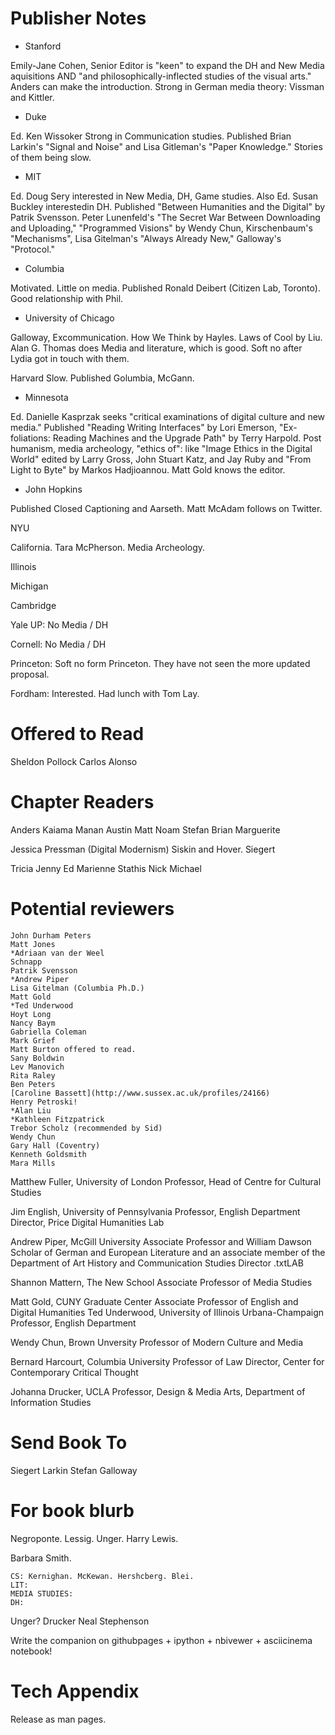 Publisher Notes
=======================

- Stanford

Emily-Jane Cohen, Senior Editor is "keen" to expand the DH and New Media
aquisitions AND "and philosophically-inflected studies of the visual arts."
Anders can make the introduction. Strong in German media theory: Vissman and
Kittler.

- Duke

Ed. Ken Wissoker Strong in Communication studies. Published Brian Larkin's
"Signal and Noise" and Lisa Gitleman's "Paper Knowledge." Stories of them
being slow.

- MIT

Ed. Doug Sery interested in New Media, DH, Game studies. Also Ed. Susan Buckley interestedin DH. Published "Between Humanities and the Digital" by Patrik Svensson. Peter Lunenfeld's "The Secret War Between Downloading and Uploading," "Programmed Visions" by Wendy Chun, Kirschenbaum's "Mechanisms", Lisa Gitelman's "Always Already New," Galloway's "Protocol."

- Columbia

Motivated. Little on media. Published Ronald Deibert (Citizen Lab, Toronto).
Good relationship with Phil.

- University of Chicago

Galloway, Excommunication. How We Think by Hayles. Laws of Cool by Liu. Alan
G. Thomas does Media and literature, which is good. Soft no after Lydia got in
touch with them.

Harvard Slow. Published Golumbia, McGann.

- Minnesota

Ed. Danielle Kasprzak seeks "critical examinations of digital culture and new
media." Published "Reading Writing Interfaces" by Lori Emerson,
"Ex-foliations: Reading Machines and the Upgrade Path" by Terry Harpold. Post
humanism, media archeology, "ethics of": like "Image Ethics in the Digital
World" edited by Larry Gross, John Stuart Katz, and Jay Ruby and "From Light
to Byte" by Markos Hadjioannou. Matt Gold knows the editor.

- John Hopkins

Published Closed Captioning and Aarseth. Matt McAdam follows on Twitter.

NYU

California. Tara McPherson. Media Archeology.

Illinois

Michigan

Cambridge

Yale UP: No Media / DH

Cornell: No Media / DH

Princeton: Soft no form Princeton. They have not seen the more updated
proposal.

Fordham: Interested. Had lunch with Tom Lay.

Offered to Read
==========================
Sheldon Pollock
Carlos Alonso

Chapter Readers
==========================
Anders
Kaiama
Manan
Austin
Matt
Noam
Stefan
Brian
Marguerite

Jessica Pressman (Digital Modernism)
Siskin and Hover.
Siegert

Tricia
Jenny
Ed
Marienne
Stathis
Nick
Michael

Potential reviewers
===========================

    John Durham Peters
    Matt Jones
    *Adriaan van der Weel
    Schnapp
    Patrik Svensson
    *Andrew Piper
    Lisa Gitelman (Columbia Ph.D.)
    Matt Gold
    *Ted Underwood
    Hoyt Long
    Nancy Baym
    Gabriella Coleman
    Mark Grief
    Matt Burton offered to read.
    Sany Boldwin
    Lev Manovich
    Rita Raley
    Ben Peters
    [Caroline Bassett](http://www.sussex.ac.uk/profiles/24166)
    Henry Petroski!
    *Alan Liu
    *Kathleen Fitzpatrick
    Trebor Scholz (recommended by Sid)
    Wendy Chun
    Gary Hall (Coventry)
    Kenneth Goldsmith
    Mara Mills

Matthew Fuller, University of London
Professor, Head of Centre for Cultural Studies

Jim English, University of Pennsylvania
Professor, English Department
Director, Price Digital Humanities Lab

Andrew Piper,  McGill University
Associate Professor and William Dawson Scholar of German and European Literature and an associate member of the Department of Art History and Communication Studies
Director .txtLAB

Shannon Mattern, The New School
Associate Professor  of Media Studies

Matt Gold, CUNY Graduate Center
Associate Professor of English and Digital Humanities
Ted Underwood, University of Illinois Urbana-Champaign
Professor, English Department

Wendy Chun, Brown Unversity
Professor of Modern Culture and Media

Bernard Harcourt, Columbia University
Professor of Law
Director, Center for Contemporary Critical Thought

Johanna Drucker, UCLA
Professor, Design & Media Arts, Department of Information Studies

Send Book To
===========================
Siegert
Larkin
Stefan
Galloway

For book blurb
===========================

Negroponte. Lessig. Unger. Harry Lewis.

Barbara Smith.

    CS: Kernighan. McKewan. Hershcberg. Blei.
    LIT:
    MEDIA STUDIES:
    DH:
Unger?
Drucker
Neal Stephenson

Write the companion on githubpages + ipython + nbivewer + asciicinema notebook!

Tech Appendix
===========================
Release as man pages.
